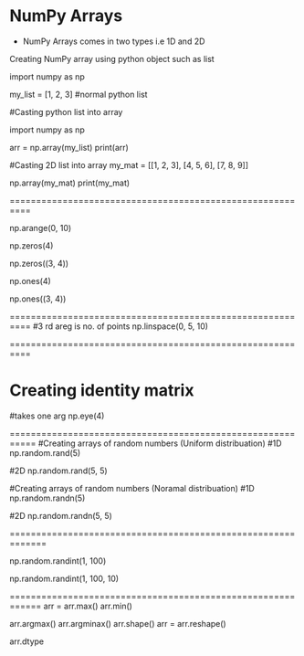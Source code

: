 # NumPy Arrays

* NumPy Arrays comes in two types i.e 1D and 2D

Creating NumPy array using python object such as list

import numpy as np

my_list = [1, 2, 3] #normal python list

#Casting python list into array 

import numpy as np

arr = np.array(my_list)
print(arr)

#Casting 2D list into array 
my_mat = [[1, 2, 3], [4, 5, 6], [7, 8, 9]]

np.array(my_mat)
print(my_mat)



==========================================================

np.arange(0, 10)

np.zeros(4)

np.zeros((3, 4))

np.ones(4)

np.ones((3, 4))


==========================================================
#3 rd  areg is no. of points
np.linspace(0, 5, 10)


==========================================================

# Creating identity matrix
#takes one arg
np.eye(4)


===========================================================
#Creating arrays of random numbers (Uniform distribuation)
#1D
np.random.rand(5)

#2D
np.random.rand(5, 5)

#Creating arrays of random numbers (Noramal distribuation)
#1D
np.random.randn(5)

#2D
np.random.randn(5, 5)

=============================================================


np.random.randint(1, 100)

np.random.randint(1, 100, 10)

============================================================
arr = 
arr.max()
arr.min()

arr.argmax()
arr.argminax()
arr.shape()
arr = arr.reshape()

arr.dtype











